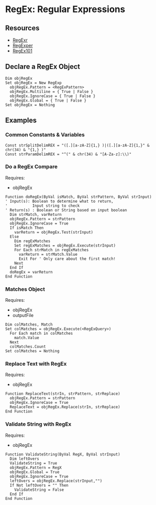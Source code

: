 # RegEx: Regular Expressions

## Resources

- [RegExr](https://regexr.com/)
- [RegExper](https://regexper.com/)
- [RegEx101](https://regex101.com/)

## Declare a RegEx Object
```vbscript
Dim objRegEx
Set objRegEx = New RegExp
  objRegEx.Pattern = <RegExPattern>
  objRegEx.Multiline = { True | False }
  objRegEx.IgnoreCase = { True | False }
  objRegEx.Global = { True | False }
Set objRegEx = Nothing
```


## Examples

### Common Constants & Variables
```vbscript
Const strSplitDelimREX = "([.][a-zA-Z]{1,} )|([.][a-zA-Z]{1,}" & chr(34) & "{1,} )"
Const strParamDelimREX = "^(" & chr(34) & "[A-Za-z]:\\)"
```

### Do a RegEx Compare
Requires:
- objRegEx

```vbscript
Function doRegEx(ByVal isMatch, ByVal strPattern, ByVal strInput)
' Input(s): Boolean to determine what to return, 
'           Input string to check
' Return(s) : Boolean or String based on input boolean
  Dim strMatch, varReturn
  objRegEx.Pattern = strPattern
  objRegEx.IgnoreCase = True
  If isMatch Then
    varReturn = objRegEx.Test(strInput)
  Else
    Dim regExMatches
    Set regExMatches = objRegEx.Execute(strInput)
    For Each strMatch in regExMatches
      varReturn = strMatch.Value
      Exit For ' Only care about the first match!
    Next
  End If
  doRegEx = varReturn
End Function
```

### Matches Object
Requires:
- objRegEx
- outputFile

```vbscript
Dim colMatches, Match
Set colMatches = objRegEx.Execute(<RegExQuery>)
  For Each match in colMatches
    match.Value
  Next
  colMatches.Count 
Set colMatches = Nothing
```

### Replace Text with RegEx
Requires:
- objRegEx

```vbscript
Function ReplaceText(strIn, strPattern, strReplace)
  objRegEx.Pattern = strPattern
  objRegEx.IgnoreCase = True
  ReplaceText = objRegEx.Replace(strIn, strReplace)
End Function
```

### Validate String with RegEx
Requires:
- objRegEx

```vbscript
Function ValidateString(ByVal RegX, ByVal strInput)
  Dim leftOvers
  ValidateString = True
  objRegEx.Pattern = RegX
  objRegEx.Global = True
  objRegEx.IgnoreCase = True
  leftOvers = objRegEx.Replace(strInput,"")
  If Not leftOvers = "" Then
    ValidateString = False
  End If
End Function
```

